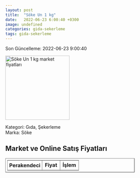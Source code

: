 ```yaml
---
layout: post
title:  "Söke Un 1 kg"
date:   2022-06-23 6:00:40 +0300
image: undefined
categories: gida-sekerleme
tags: gida-sekerleme
---
```


Son Güncelleme: 2022-06-23 9:00:40

<img src="undefined" width="200" alt="Söke Un 1 kg market fiyatları" />

Kategori: Gıda, Şekerleme
<br />
Marka: Söke

<h2>Market ve Online Satış Fiyatları</h2>

<table border="1" style="padding: 5px;width:80%;">
  <tr>
    <td style="padding: 5px;"><strong>Perakendeci</strong></td>
    <td><strong>Fiyat</strong></td>
    <td><strong>İşlem</strong></td>
  </tr>
  
</table>
